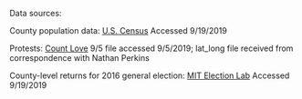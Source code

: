 Data sources:

County population data: [U.S. Census](https://www.census.gov/data/tables/time-series/demo/popest/2010s-counties-total.html#par_textimage)
Accessed 9/19/2019

Protests: [Count Love](https://countlove.org/)
9/5 file accessed 9/5/2019; lat_long file received from correspondence with Nathan Perkins

County-level returns for 2016 general election: [MIT Election Lab](https://dataverse.harvard.edu/dataset.xhtml?persistentId=doi:10.7910/DVN/VOQCHQ)
Accessed 9/19/2019
